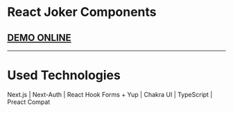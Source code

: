 # **React Joker Components**

## <a href="https://joker-components.vercel.app" target="_blank">DEMO ONLINE</a>

---

# **Used Technologies**

Next.js | Next-Auth | React Hook Forms + Yup | Chakra UI | TypeScript | Preact Compat
